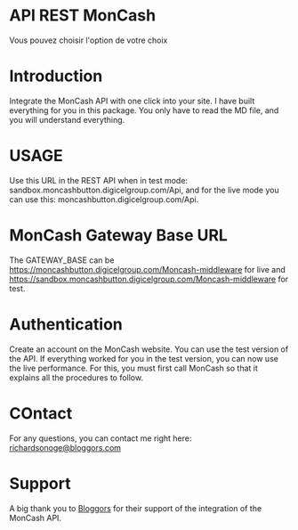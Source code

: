 # API REST MonCash
Vous pouvez choisir l'option de votre choix

# Introduction
Integrate the MonCash API with one click into your site. 
I have built everything for you in this package. 
You only have to read the MD file, and you will understand everything.

# USAGE
Use this URL in the REST API when in test mode: sandbox.moncashbutton.digicelgroup.com/Api, 
and for the live mode you can use this: moncashbutton.digicelgroup.com/Api.

# MonCash Gateway Base URL
The GATEWAY_BASE can be https://moncashbutton.digicelgroup.com/Moncash-middleware for live and
https://sandbox.moncashbutton.digicelgroup.com/Moncash-middleware for test.

# Authentication
Create an account on the MonCash website. You can use the test version of the API.
If everything worked for you in the test version, you can now use the live performance. For this, you must first call MonCash so that it explains all the procedures to follow.

# COntact
For any questions, you can contact me right here: richardsonoge@bloggors.com
# Support
 A big thank you to [Bloggors](bloggors.com) for their support of the integration of the MonCash API.
